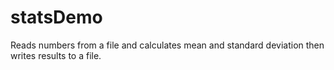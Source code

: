 # statsDemo
Reads numbers from a file and calculates mean and standard deviation then writes results to a file.
